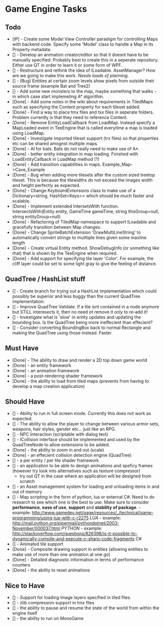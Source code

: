 Game Engine Tasks
=================

Todo
----

- [IP] - Create some Model View Controller paradigm for controlling Maps with backend code. Specify some 'Model' class to handle a Map in its Property metadata.
- [] - Develop an animation creator/editor so that it doesnt have to be manually specified. Probably best to create this in a seperate repository. Either use QT in order to learn it or some form of WPF.
- [] - Restructure and rethink the idea of ILoadable. AssetManager? How are we going to make this work. *Needs loads of planning.*
- [] - (Bug) Entities at certain zoom levels show pixels from outside their source frame (example Bat and Tree2)
- [] - Add some new monsters to the map, maybe something that walks - in which case start implemeting A* algorithm.
- [Done] - Add some notes in the wiki about requirements in TiledMaps such as specifying the Content property for each tileset added.
- [Done] - Find a way to place tmx files and tsx files in seperate folders. Problem currently is that they need to reference Content.
- [Done] - Remove EntityLoadCallback from LoadMap. Instead specify a MapLoaded event in TeeEngine that is called everytime a map is loaded using LoadMap.
- [Done] - Investigate imported tileset support (trx files) so that properties etc can be shared amognst multiple maps.
- [Done] - AI for bats. Bats do not really need to make use of A*.
- [Done] - better entity integration in map loading. Finished with LoadEntityCallback in LoadMap method (?)
- [Done] - Add transition capabilities in maps. Example_Map->Cave_Example
- [Done] - Bug when adding more tilesets after the custom sized treetop tileset. This is because the tilewidths do not exceed the images width and height perfectly as expected.
- [Done] - Change *KeyboardExtensions* class to make use of a Dictionary&lt;string, HashSet&lt;Keys&gt;&gt; which should be much faster and scalable.
- [Done] - Implement extended IntersetsWith function. IntersectsWith(Entity entity, GameTime gameTime, string thisGroup=null, string entityGroup=null)
- [Done] - Refactoring of TiledMap namespace to support ILoadable and gracefully transition between Map changes.
- [Done] - Change SpriteBatchExtension 'DrawMultiLineString' to automatically convert strings to mutltiple lines given some maxline length
- [Done] - Create virtual Entity method. ShowDebugInfo (or something like that) that is shown by the TeeEngine when required.
- [Done] - Add support for specifying tile layer 'Color'. For example, the cliff layer could be set to some light gray to give the feeling of distance.

QuadTree / HashList stuff
------------------------

- [] - Create branch for trying out a HashList implementation which could possibly be superior and less buggy than the current QuadTree implementation.
- [] - Improve QuadTree Validate. If a tile isnt contained in a node anymore but STILL interesects it, then no need ot remove it only to re-add it!
- [] - Investigate what is 'slow' in entity updates and updating the bounding box. Is the QuadTree being more ineffecient than effecient?
- [] - Consider converting BoundingBox back to normal Rectangle and making the QuadTree using those instead. Faster.


Must Have
---------

- [Done] - The ability to draw and render a 2D top down game world
- [Done] - an entity framework
- [Done] - an animation framework
- [Done] - a post-rendering shader framework
- [Done] - the ability to load from tiled maps (prevents from having to develop a map creation application)

Should Have
-----------
- [] - Ability to run in full screen mode. Currently this does not work as expected.
- [] - The ability to allow the player to change between various armor sets, weapons, hair styles, gender etc... just like an RPG.
- [] - NPC Interaction (scriptable with dialog text)
- [] - ICollision interface should be implemented and used by the QuadTreeNode to allow extensions to be added.
- [Done] - the ability to zoom in and out (scale)
- [Done] - an effecient collision detection engine (QuadTree)
- [] - a per entity / per tile shader framework
- [] - an application to be able to design animations and speficy frames (however try look into alternatives such as texture compressor)
  - try out QT in the case where an application will be designed from scratch
- [] - an Asset management system for loading and unloading items in and out of memory
- [] - Map scripting in the form of python, lua or external C#. Need to do research to see which one is the best to use. Make sure to consider **performance**, **ease of use**, **support** and **stability of package**.
       - example: http://www.gamedev.net/page/resources/_/technical/game-programming/using-lua-with-c-r2275 *LUA*
       - example: http://mail.python.org/pipermail/pythondotnet/2003-November/000037.html *PYTHON*
       - example: http://stackoverflow.com/questions/826398/is-it-possible-to-dynamically-compile-and-execute-c-sharp-code-fragments *C#*
- [] - Animated tile support
- [Done] - Composite drawing support in entities (allowing entities to make use of more than one animation at one go)
- [Done] - Detailed diagnostic information in terms of performance counters
- [Done] - the ability to reset animations

Nice to Have
------------

- [] - Support for loading Image layers specified in tiled files.
- [] - zlib compression support in tmx files
- [] - the ability to pause and resume the state of the world from within the engine itself
- [] - the ability to run on MonoGame
